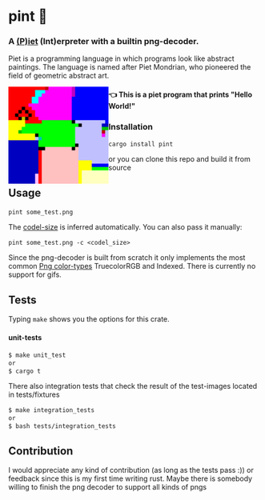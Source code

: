 # pint 🍺 
### A [(P)iet](https://www.dangermouse.net/esoteric/piet.html) (Int)erpreter with a builtin png-decoder.<br>
Piet is a programming language in which programs look like abstract paintings. The language is named after Piet Mondrian, who pioneered the field of geometric abstract art.

<img width=200 align="left" src="./tests/fixtures/piet_hello_world.png">
<h4 align="left"> 👈 This is a piet program that prints "Hello World!"</h4>

<h3>Installation</h3>

```
cargo install pint
```
or you can clone this repo and build it from source

## Usage
```
pint some_test.png
```
The [codel-size](http://www.majcher.com/code/piet/Piet-Interpreter.html#codels) is inferred automatically.
You can also pass it manually:
```
pint some_test.png -c <codel_size>
```
Since the png-decoder is built from scratch it only implements the most common [Png color-types](https://www.w3.org/TR/PNG/#6Colour-values) TruecolorRGB and Indexed. There is currently no support for gifs.

## Tests
Typing `make` shows you the options for this crate.
#### unit-tests
```
$ make unit_test
or
$ cargo t
```
There also integration tests that check the result of the test-images located in tests/fixtures
```
$ make integration_tests
or
$ bash tests/integration_tests
```

## Contribution
I would appreciate any kind of contribution (as long as the tests pass :)) or feedback since this is my first time writing rust. Maybe there is somebody willing to finish the png decoder to support all kinds of pngs

